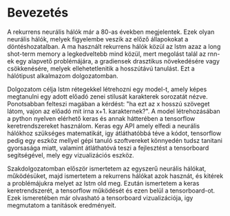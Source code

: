 # Bevezetés

A rekurrens neurális hálók már a 80-as években megjelentek. Ezek olyan neurális hálók,
 melyek figyelembe veszik az előző állapokokat a döntéshozatalban. A ma használt rekurrens hálók közül az lstm azaz a 
long shot-term memory a legkedveltebb mind közül, mert megolást talál az rnn-ek egy alapvető problémájára,
a gradiensek drasztikus növekedésére vagy csökkenésére, melyek ellehetetlenitik a hosszútávú tanulást. Ezt a hálótipust alkalmazom dolgozatomban.

Dolgozatom célja lstm rétegekkel létrehozni egy model-t, amely képes megtanulni egy adott előadó zenei stilusát karakterek sorozatát nézve.
Ponotsabban felteszi magában a kérdést: "ha ezt az x hosszú szöveget látom, vajon az előadó mit irna x+1. karakternek?".
A model létrehozásában a python nyelven elérhető keras és annak hátterében a tensorflow keretrendszereket használom.
Keras egy API amely elfedi a neurális hálókhoz szükséges matematikát, igy átláthatóbbá téve a kódot, tensorflow pedig 
egy eszköz mellyel gépi tanuló szoftvereket könnyedén tudsz tanitani gyorsasága miatt, valamint
átláthatóvá teszi a fejlesztést a tensorboard segitségével, mely egy vizualizációs eszköz.

Szakdolgozatomban először ismertetem az egyszerű neurális hálókat, működésüket, 
majd ismertetem a rekurrens hálókat azok hasznát, és kitérek a problémájukra melyet az lstm old meg.
Ezután ismertetem a keras keretrendszerét, a tensorflow működését és ezen belül a tensorboard-ot.
Ezek ismeretében már olvasható a tensorboard vizualizációja, igy megmutatom a tanitások eredményeit.